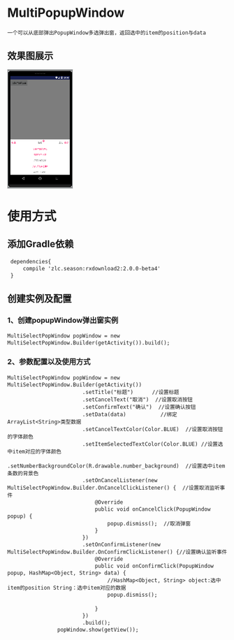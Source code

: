 # MultiPopupWindow
    一个可以从底部弹出PopupWindow多选弹出窗，返回选中的item的position与data
## 效果图展示
![image](https://github.com/Sotardust/popupwindow/blob/master/gif/device-2017-05-09-210110.png)

# 使用方式

## 添加Gradle依赖

     dependencies{
         compile 'zlc.season:rxdownload2:2.0.0-beta4'
     }

## 创建实例及配置
### 1、创建popupWindow弹出窗实例
    MultiSelectPopWindow popWindow = new MultiSelectPopWindow.Builder(getActivity()).build();
### 2、参数配置以及使用方式
    MultiSelectPopWindow popWindow = new MultiSelectPopWindow.Builder(getActivity())
                            .setTitle("标题")      //设置标题
                            .setCancelText("取消")  //设置取消按钮
                            .setConfirmText("确认")  //设置确认按钮
                            .setData(data)           //绑定ArrayList<String>类型数据
                            .setCancelTextColor(Color.BLUE)  //设置取消按钮的字体颜色
                            .setItemSelectedTextColor(Color.BLUE) //设置选中item对应的字体颜色
                            .setNumberBackgroundColor(R.drawable.number_background)  //设置选中item条数的背景色
                            .setOnCancelListener(new MultiSelectPopWindow.Builder.OnCancelClickListener() {  //设置取消监听事件
                                @Override
                                public void onCancelClick(PopupWindow popup) {
                                    popup.dismiss();  //取消弹窗
                                }
                            })
                            .setOnConfirmListener(new MultiSelectPopWindow.Builder.OnConfirmClickListener() {//设置确认监听事件
                                @Override
                                public void onConfirmClick(PopupWindow popup, HashMap<Object, String> data) {
                                    //HashMap<Object, String> object:选中item的position String：选中item对应的数据
                                    popup.dismiss();

                                }
                            })
                            .build();
                    popWindow.show(getView());
